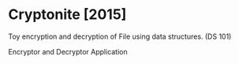 # Cryptonite [2015]
Toy  encryption and decryption of File using data structures. (DS 101)

Encryptor and Decryptor Application
